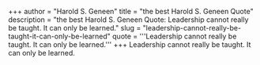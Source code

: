 +++
author = "Harold S. Geneen"
title = "the best Harold S. Geneen Quote"
description = "the best Harold S. Geneen Quote: Leadership cannot really be taught. It can only be learned."
slug = "leadership-cannot-really-be-taught-it-can-only-be-learned"
quote = '''Leadership cannot really be taught. It can only be learned.'''
+++
Leadership cannot really be taught. It can only be learned.
